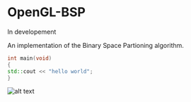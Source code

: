 # OpenGL-BSP
In developement

An implementation of the Binary Space Partioning algorithm.
```c++
int main(void)
{
std::cout << "hello world";
}
```
![alt text](imagetest.png)

